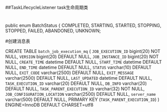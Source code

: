 ##TaskLifecycleListener  task生命周期类


#
public enum BatchStatus {
    COMPLETED,
    STARTING,
    STARTED,
    STOPPING,
    STOPPED,
    FAILED,
    ABANDONED,
    UNKNOWN;
    
    
 #创建消息表




CREATE TABLE `batch_job_execution_mq` (
  `JOB_EXECUTION_ID` bigint(20) NOT NULL,
  `VERSION` bigint(20) DEFAULT NULL,
  `JOB_INSTANCE_ID` bigint(20) NOT NULL,
  `CREATE_TIME` datetime DEFAULT NULL,
  `START_TIME` datetime DEFAULT NULL,
  `END_TIME` datetime DEFAULT NULL,
  `STATUS` varchar(10) DEFAULT NULL,
  `EXIT_CODE` varchar(2500) DEFAULT NULL,
  `EXIT_MESSAGE` varchar(2500) DEFAULT NULL,
  `LAST_UPDATED` datetime DEFAULT NULL,
  `TASK_EXECUTION_ID` varchar(20) DEFAULT NULL,
  `DB_INFO` varchar(20) DEFAULT NULL,
  `TASK_PARENT_EXECUTION_ID` varchar(32) NOT NULL,
  `JOB_CONFIGURATION_LOCATION` varchar(2500) DEFAULT NULL,
  `server_name` varchar(500) DEFAULT NULL,
  PRIMARY KEY (`TASK_PARENT_EXECUTION_ID`)
) ENGINE=InnoDB DEFAULT CHARSET=utf8
   